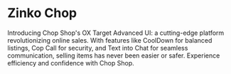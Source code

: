 # Zinko Chop
Introducing Chop Shop's OX Target Advanced UI: a cutting-edge platform revolutionizing online sales. With features like CoolDown for balanced listings, Cop Call for security, and Text into Chat for seamless communication, selling items has never been easier or safer. Experience efficiency and confidence with Chop Shop.
